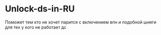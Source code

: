 # Unlock-ds-in-RU
Поможет тем кто не хочет парится с включением впн и подобной шняги для тех у кого не работает дс
